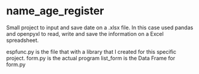 # name_age_register
Small project to input and save date on a .xlsx file. In this case used pandas and openpyxl to read, write and save the information on a Excel spreadsheet.

espfunc.py is the file that with a library that I created for this specific project.
form.py is the actual program
list_form is the Data Frame for form.py
